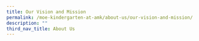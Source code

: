 ```yaml
---
title: Our Vision and Mission
permalink: /moe-kindergarten-at-amk/about-us/our-vision-and-mission/
description: ""
third_nav_title: About Us
---
```

